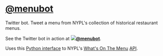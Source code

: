 # [@menubot](https://twitter.com/menubot)

Twitter bot. Tweet a menu from NYPL's collection of historical restaurant menus.

See the Twitter bot in action at **[![](https://abs.twimg.com/favicons/favicon.ico)@menubot](https://twitter.com/menubot)**.

Uses this [Python interface](https://github.com/hugovk/whatsonthemenu) to NYPL's [What's On The Menu](http://menus.nypl.org/) [API](https://github.com/NYPL/menus-api).
